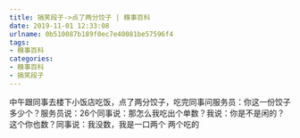 ```yaml
---
title: 搞笑段子->点了两分饺子 | 糗事百科
date: 2019-11-01 12:33:08
urlname: 0b510087b189f0ec7e40081be57596f4
tags: 
- 糗事百科
categories:
- 糗事百科
- 搞笑段子
---
```

中午跟同事去楼下小饭店吃饭，点了两分饺子，吃完同事问服务员：你这一份饺子多少个？服务员说：26个同事说：那怎么我吃出个单数？我说：你是不是闲的？这个你也数？同事说：我没数，我是一口两个 两个吃的



